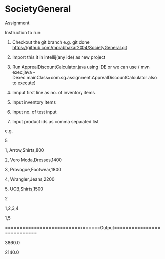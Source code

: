 # SocietyGeneral
Assignment

Instruction to run:

1. Checkout the git branch
e.g. git clone  https://github.com/mprabhakar2004/SocietyGeneral.git

2. Import this it in intellij(any ide) as new project
3. Run ApprealDiscountCalculator.java using IDE or we can use 
    ( mvn exec:java  -Dexec.mainClass=com.sg.assignment.ApprealDiscountCalculator   also to execute)
4. Innput first line as no. of inventory items
5. Input inventory items
6. Input no. of test input
7. Input product ids as comma separated list

e.g.

5

1, Arrow,Shirts,800

2, Vero Moda,Dresses,1400

3, Provogue,Footwear,1800

4, Wrangler,Jeans,2200

5, UCB,Shirts,1500

2

1,2,3,4

1,5

=================================Output===========================

3860.0

2140.0

